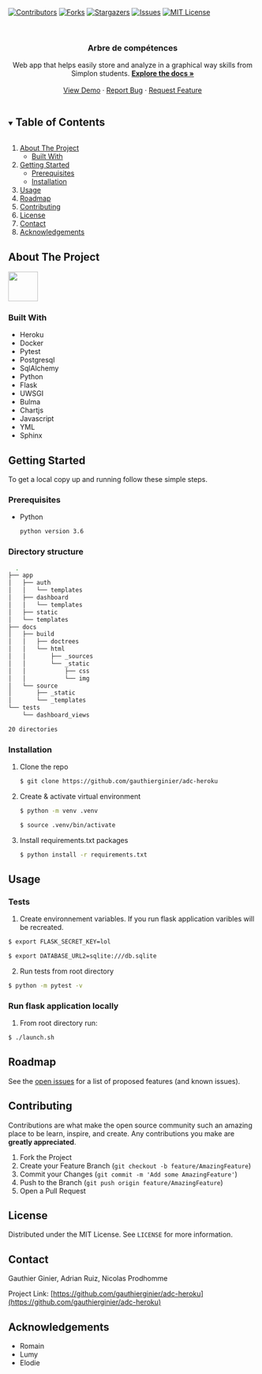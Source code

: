 [![Contributors][contributors-shield]][contributors-url]
[![Forks][forks-shield]][forks-url]
[![Stargazers][stars-shield]][stars-url]
[![Issues][issues-shield]][issues-url]
[![MIT License][license-shield]][license-url]

<!-- PROJECT LOGO -->
<br />
<p align="center">

  <h3 align="center">Arbre de compétences</h3>

<p align="center">
  Web app that helps easily store and analyze in a graphical way skills from Simplon students.
  <a href="https://github.com/gauthierginier/adc-heroku"><strong>Explore the docs »</strong></a>
  <br />
  <br />
  <a href="https://github.com/gauthierginier/adc-heroku">View Demo</a>
  ·
  <a href="https://github.com/gauthierginier/adc-heroku/issues">Report Bug</a>
  ·
  <a href="https://github.com/gauthierginier/adc-heroku/issues">Request Feature</a>
</p>
</p>

<!-- TABLE OF CONTENTS -->
<details open="open">
  <summary><h2 style="display: inline-block">Table of Contents</h2></summary>
  <ol>
    <li>
      <a href="#about-the-project">About The Project</a>
      <ul>
        <li><a href="#built-with">Built With</a></li>
      </ul>
    </li>
    <li>
      <a href="#getting-started">Getting Started</a>
      <ul>
        <li><a href="#prerequisites">Prerequisites</a></li>
        <li><a href="#installation">Installation</a></li>
      </ul>
    </li>
    <li><a href="#usage">Usage</a></li>
    <li><a href="#roadmap">Roadmap</a></li>
    <li><a href="#contributing">Contributing</a></li>
    <li><a href="#license">License</a></li>
    <li><a href="#contact">Contact</a></li>
    <li><a href="#acknowledgements">Acknowledgements</a></li>
  </ol>
</details>

<!-- ABOUT THE PROJECT -->

## About The Project

<div style='display:flex;'>
  <img src="https://media.giphy.com/media/xUA7b2OfgTuVzqpVXq/giphy.gif" width="60" height="60" />
</div>


### Built With

- []()Heroku
- []()Docker
- []()Pytest
- []()Postgresql
- []()SqlAlchemy
- []()Python
- []()Flask
- []()UWSGI
- []()Bulma
- []()Chartjs
- []()Javascript
- []()YML
- []()Sphinx

<!-- GETTING STARTED -->

## Getting Started

To get a local copy up and running follow these simple steps.

### Prerequisites

- Python
  ```sh
  python version 3.6
  ```

### Directory structure
```sh
  .
├── app
│   ├── auth
│   │   └── templates
│   ├── dashboard
│   │   └── templates
│   ├── static
│   └── templates
├── docs
│   ├── build
│   │   ├── doctrees
│   │   └── html
│   │       ├── _sources
│   │       └── _static
│   │           ├── css
│   │           └── img
│   └── source
│       ├── _static
│       └── _templates
└── tests
    └── dashboard_views

20 directories

```

### Installation

1. Clone the repo
   ```sh
   $ git clone https://github.com/gauthierginier/adc-heroku
   ```
2. Create & activate virtual environment
   ```sh
   $ python -m venv .venv
   ```
   ```sh
   $ source .venv/bin/activate
   ```
3. Install requirements.txt packages
   ```sh
   $ python install -r requirements.txt
   ```

<!-- USAGE EXAMPLES -->

## Usage

### Tests

1. Create environnement variables. If you run flask application varibles will be recreated.
  ```sh
  $ export FLASK_SECRET_KEY=lol
  ```
  ```sh
  $ export DATABASE_URL2=sqlite:///db.sqlite
  ```
2. Run tests from root directory
  ```sh
  $ python -m pytest -v
  ```

### Run flask application locally

1. From root directory run:
  ```sh
  $ ./launch.sh
  ```

<!-- ROADMAP -->

## Roadmap

See the [open issues](https://github.com/gauthierginier/adc-heroku/issues) for a list of proposed features (and known issues).

<!-- CONTRIBUTING -->

## Contributing

Contributions are what make the open source community such an amazing place to be learn, inspire, and create. Any contributions you make are **greatly appreciated**.

1. Fork the Project
2. Create your Feature Branch (`git checkout -b feature/AmazingFeature`)
3. Commit your Changes (`git commit -m 'Add some AmazingFeature'`)
4. Push to the Branch (`git push origin feature/AmazingFeature`)
5. Open a Pull Request

<!-- LICENSE -->

## License

Distributed under the MIT License. See `LICENSE` for more information.

<!-- CONTACT -->

## Contact

Gauthier Ginier, Adrian Ruiz, Nicolas Prodhomme

Project Link: [https://github.com/gauthierginier/adc-heroku](https://github.com/gauthierginier/adc-heroku)

<!-- ACKNOWLEDGEMENTS -->

## Acknowledgements

- []()Romain
- []()Lumy
- []()Elodie

<!-- MARKDOWN LINKS & IMAGES -->
<!-- https://www.markdownguide.org/basic-syntax/#reference-style-links -->

[contributors-shield]: https://img.shields.io/github/contributors/cloud-native-lib/cloud-native-library.svg?style=for-the-badge
[contributors-url]: https://github.com/gauthierginier/adc-heroku/graphs/contributors
[forks-shield]: https://img.shields.io/github/forks/cloud-native-lib/cloud-native-library.svg?style=for-the-badge
[forks-url]: https://github.com/gauthierginier/adc-heroku/network/members
[stars-shield]: https://img.shields.io/github/stars/cloud-native-lib/cloud-native-library.svg?style=for-the-badge
[stars-url]: https://github.com/gauthierginier/adc-heroku/stargazers
[issues-shield]: https://img.shields.io/github/issues/cloud-native-lib/cloud-native-library.svg?style=for-the-badge
[issues-url]: https://github.com/gauthierginier/adc-heroku/issues
[license-shield]: https://img.shields.io/github/license/cloud-native-lib/cloud-native-library.svg?style=for-the-badge
[license-url]: https://github.com/gauthierginier/adc-heroku/blob/main/LICENSE.txt
